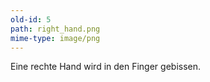 ```yaml
---
old-id: 5
path: right_hand.png
mime-type: image/png
---
```

Eine rechte Hand wird in den Finger gebissen.
